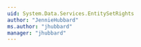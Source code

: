 ```yaml
---
uid: System.Data.Services.EntitySetRights
author: "JennieHubbard"
ms.author: "jhubbard"
manager: "jhubbard"
---
```

